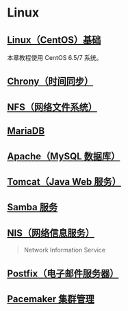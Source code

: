 # Linux

## [Linux（CentOS）基础](./00-Base/)

本章教程使用 CentOS 6.5/7 系统。

## [Chrony（时间同步）](./02-Chrony/)

## [NFS（网络文件系统）](./03-NFS/)

## [MariaDB](./04-MariaDB/)

## [Apache（MySQL 数据库）](./05-Apache/)

## [Tomcat（Java Web 服务）](./06-Tomcat/)

## [Samba 服务](./07-Samba/)

## [NIS（网络信息服务）](./08-NIS/)

> Network Information Service

## [Postfix（电子邮件服务器）](./09-Postfix/)

## [Pacemaker 集群管理](./10-Pacemaker/)
